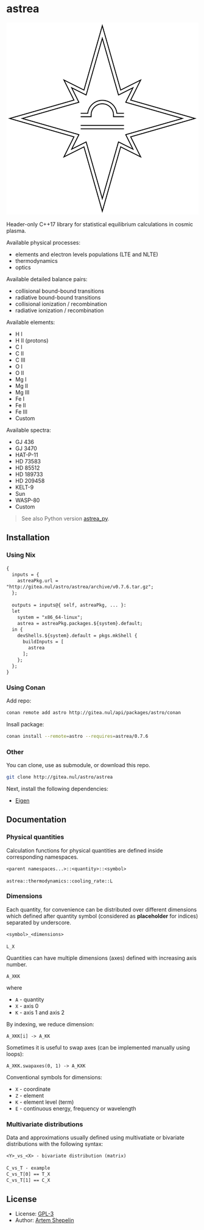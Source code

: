 # astrea

![logo](assets/logo.svg)

Header-only C++17 library for statistical equilibrium calculations in cosmic
plasma.

Available physical processes:

- elements and electron levels populations (LTE and NLTE)
- thermodynamics
- optics

Available detailed balance pairs:

- collisional bound-bound transitions
- radiative bound-bound transitions
- collisional ionization / recombination
- radiative ionization / recombination

Available elements:

- H I
- H II (protons)
- C I
- C II
- C III
- O I
- O II
- Mg I
- Mg II
- Mg III
- Fe I
- Fe II
- Fe III
- Custom

Available spectra:

- GJ 436
- GJ 3470
- HAT-P-11
- HD 73583
- HD 85512
- HD 189733
- HD 209458
- KELT-9
- Sun
- WASP-80
- Custom

> See also Python version [astrea_py](http://gitea.nul/astro/astrea_py).

## Installation

### Using Nix

```
{
  inputs = {
    astreaPkg.url = "http://gitea.nul/astro/astrea/archive/v0.7.6.tar.gz";
  };

  outputs = inputs@{ self, astreaPkg, ... }:
  let
    system = "x86_64-linux";
    astrea = astreaPkg.packages.${system}.default;
  in {
    devShells.${system}.default = pkgs.mkShell {
      buildInputs = [
        astrea
      ];
    };
  };
}
```

### Using Conan

Add repo:

```sh
conan remote add astro http://gitea.nul/api/packages/astro/conan
```

Insall package:

```sh
conan install --remote=astro --requires=astrea/0.7.6
```

### Other

You can clone, use as submodule, or download this repo.

```sh
git clone http://gitea.nul/astro/astrea
```

Next, install the following dependencies:

- [Eigen](https://eigen.tuxfamily.org/index.php?title=Main_Page)

## Documentation

### Physical quantities

Calculation functions for physical quantities are defined inside corresponding
namespaces.

```
<parent namespaces...>::<quantity>::<symbol>

astrea::thermodynamics::cooling_rate::L
```

### Dimensions

Each quantity, for convenience can be distributed over different dimensions
which defined after quantity symbol (considered as **placeholder** for indices)
separated by underscore.

```
<symbol>_<dimensions>

L_X
```

Quantities can have multiple dimensions (axes) defined with increasing axis
number.

```
A_XKK
```

where

- `A` - quantity
- `X` - axis 0
- `K` - axis 1 and axis 2

By indexing, we reduce dimension:

```
A_XKK[i] -> A_KK
```

Sometimes it is useful to swap axes (can be implemented manually using loops):

```
A_XKK.swapaxes(0, 1) -> A_KXK
```

Conventional symbols for dimensions:

- `X` - coordinate
- `Z` - element
- `K` - element level (term)
- `E` - continuous energy, frequency or wavelength

### Multivariate distributions

Data and approximations usually defined using multivatiate or bivariate
distributions with the following syntax:

```
<Y>_vs_<X> - bivariate distribution (matrix)

C_vs_T - example
C_vs_T[0] == T_X
C_vs_T[1] == C_X
```

## License

- License: [GPL-3](./LICENSE)
- Author: [Artem Shepelin](mailto:4.shepelin@gmail.com)
